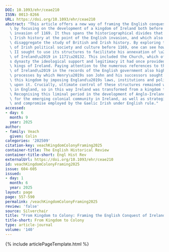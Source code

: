 ```yaml
---
DOI: 10.1093/ehr/ceae210
ISSN: 0013-8266
URL: https://doi.org/10.1093/ehr/ceae210
abstract: "This article offers a new way of framing the English conquest of Ireland\
  \ by focusing on the development of a kingdom of Ireland both before and after the\
  \ invasion of 1169. It thus spans the historiographical divides that tend to partition\
  \ Irish history at the point of the English invasion, and which also frequently\
  \ disaggregate the study of British and Irish history. By exploring the complexity\
  \ of Irish political society and culture before 1169, one can see how King Henry\
  \ II sought to use its structures to facilitate his annexation of \u2018the kingdom\
  \ of Ireland\u2019 in 1171\u20132. This included the Church, which offered Henry\u2019\
  s dynasty the ideological support and legitimacy it had once provided for Gaelic\
  \ kings of Ireland. Paying attention to the numerous references to the \u2018kingdom\
  \ of Ireland\u2019 in the records of the English government also highlights the\
  \ processes by which Henry\u2019s son John and his successors sought to Anglicise\
  \ this kingdom by imposing England\u2019s laws, institutions and political culture\
  \ upon it. Crucially, ultimate control of these structures remained with the administration\
  \ in England, so in this way Ireland was transformed from a kingdom to a colony.\
  \ Recognising this liminal period in the development of Anglo-Ireland provides context\
  \ for the emerging colonial community in Ireland, as well as strategies of resistance\
  \ and compromise employed by the Gaelic Irish under English rule."
accessed:
- day: 6
  month: 9
  year: 2025
author:
- family: Veach
  given: Colin
categories: '202509'
citation-key: veachKingdomColonyFraming2025
container-title: The English Historical Review
container-title-short: Engl Hist Rev
externalUrl: https://doi.org/10.1093/ehr/ceae210
id: veachKingdomColonyFraming2025
issue: 604-605
issued:
- day: 1
  month: 6
  year: 2025
layout: page
page: 557-590
permalink: /veachKingdomColonyFraming2025
review: 'false'
source: Silverchair
title: "From Kingdom to Colony: Framing the English Conquest of Ireland\u200A*"
title-short: From Kingdom to Colony
type: article-journal
volume: '140'
---
```

{% include articlePageTemplate.html %}